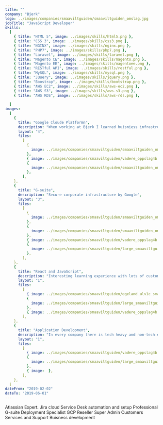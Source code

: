 ```yaml
---
title: ""
company: "Bjerk"
logo: ../images/companies/smaaviltguiden/smaaviltguiden_omslag.jpg
jobTitle: "JavaScript Developer"
skills:
  [
    { title: "HTML 5", image: ../images/skills/html5.png },
    { title: "CSS 3", image: ../images/skills/css3.png },
    { title: "NGINX", image: ../images/skills/nginx.png },
    { title: "PHP7", image: ../images/skills/php7.png },
    { title: "Laravel", image: ../images/skills/laravel.png },
    { title: "Magento CE", image: ../images/skills/magento.png },
    { title: "Magento EE", image: ../images/skills/magentoee.png },
    { title: "RESTful API", image: ../images/skills/restful.png },
    { title: "MySQL", image: ../images/skills/mysql.png },
    { title: "JQuery", image: ../images/skills/jquery.png },
    { title: "Boostrap", image: ../images/skills/bootstrap.png },
    { title: "AWS EC2", image: ../images/skills/aws-ec2.png },
    { title: "AWS S3", image: ../images/skills/aws-s3.png },
    { title: "AWS RDS", image: ../images/skills/aws-rds.png },
    
  ]
images:
  [
    {
      title: "Google Cloude Platformn",
      description: "When working at Bjerk I learned buisniess infrastructure as code and howto solve day to day tasks for companies with GCP and serverless cloud approache",
      layout: "4",
      files:
        [
          {
            image: ../images/companies/smaaviltguiden/smaaviltguiden_omslag.jpg,
          },
          { image: ../images/companies/smaaviltguiden/vadere_oppslag4b.jpg },
          {
            image: ../images/companies/smaaviltguiden/smaaviltguiden_omslag.jpg,
          },
        ],
    },
    {
      title: "G-suite",
      description: "Secure corporate infrastructure by Google",
      layout: "3",
      files:
        [
          {
            image: ../images/companies/smaaviltguiden/smaaviltguiden_omslag.jpg,
          },
          {
            image: ../images/companies/smaaviltguiden/smaaviltguiden_omslag.jpg,
          },
          { image: ../images/companies/smaaviltguiden/vadere_oppslag4b.jpg },
          {
            image: ../images/companies/smaaviltguiden/large_smaaviltguiden_tv2_gmn_0.jpg,
          },
        ],
    },
    {
      title: "React and JavaScript",
      description: "Interesting learning experience with lots of customer interactions and Atlassian Jira Service Desk setup",
      layout: "1",
      files:
        [
          { image: ../images/companies/smaaviltguiden/egeland_ulv1c_small.jpg },
          {
            image: ../images/companies/smaaviltguiden/large_smaaviltguiden_tv2_gmn_0.jpg,
          },
          { image: ../images/companies/smaaviltguiden/vadere_oppslag4b.jpg },
        ],
    },
    {
      title: "Application Development",
      description: "In every company there is tech heavy and non-tech employies, pulumi lets them all work towards development",
      layout: "1",
      files:
        [
          { image: ../images/companies/smaaviltguiden/vadere_oppslag4b.jpg },
          {
            image: ../images/companies/smaaviltguiden/large_smaaviltguiden_tv2_gmn_0.jpg,
          },
          { image:  },
        ],
    },
  ]
dateFrom: "2019-02-02"
dateTo: "2019-06-01"
---
```


Atlassian Expert.
Jira cloud Service Desk automation and setup Professional
G-suite Deployment Specialist
GCP Reseller Super Admin
Customers Services and Support
Buisness development
